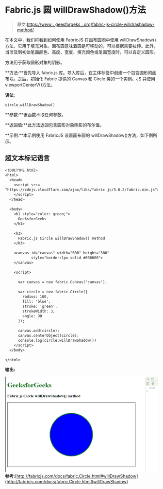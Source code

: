 # Fabric.js 圆 willDrawShadow()方法

> 原文:[https://www . geesforgeks . org/fabric-js-circle-willdrashadow-method/](https://www.geeksforgeeks.org/fabric-js-circle-willdrawshadow-method/)

在本文中，我们将看到如何使用 FabricJS 在画布圆圈中使用 willDrawShadow()方法，它用于填充对象。画布圆意味着圆是可移动的，可以根据需要拉伸。此外，当涉及到初始笔画颜色、高度、宽度、填充颜色或笔画宽度时，可以自定义圆形。

方法用于获取圆形对象的阴影。

**方法:**首先导入 fabric.js 库。导入库后，在主体标签中创建一个包含圆形的画布块。之后，初始化 Fabric 提供的 Canvas 和 Circle 类的一个实例。JS 并使用 viewportCenterV()方法。

**语法**:

```
circle.willDrawShadow()
```

**参数:**该函数不取任何参数。

**返回值:**此方法返回包含圆形对象阴影的布尔值。

**示例:**本示例使用 FabricJS 设置画布圆的 willDrawShadow()方法，如下例所示。

## 超文本标记语言

```
<!DOCTYPE html> 
<html> 
  <head> 
    <script src= 
"https://cdnjs.cloudflare.com/ajax/libs/fabric.js/3.6.2/fabric.min.js"> 
    </script> 
  </head> 

  <body> 
    <h1 style="color: green;"> 
      GeeksforGeeks 
    </h1> 

    <h3> 
      Fabric.js Circle willDrawShadow() method 
    </h3> 

    <canvas id="canvas" width="600" height="300"
            style="border:1px solid #000000"> 
    </canvas> 

    <script> 

      var canvas = new fabric.Canvas("canvas"); 

      var circle = new fabric.Circle({ 
        radius: 100, 
        fill: 'blue', 
        stroke: 'green', 
        strokeWidth: 3, 
        angle: 90 
      }); 

      canvas.add(circle); 
      canvas.centerObject(circle); 
      console.log(circle.willDrawShadow())
    </script> 
  </body> 

</html>
```

**输出:**

![](img/eaa2ab6968830ebfbf4b462e5723cd3f.png)
**参考:**[http://fabricjs.com/docs/fabric.Circle.html#willDrawShadow](http://fabricjs.com/docs/fabric.Circle.html#willDrawShadow)